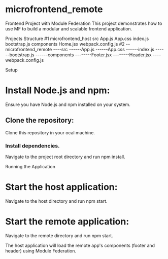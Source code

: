 # microfrontend_remote
Frontend Project with Module Federation
This project demonstrates how to use MF to build a modular and scalable frontend application.

Projects Structure
#1
  microfrontend_host
    src
      App.js
      App.css
      index.js  
      bootstrap.js
      components
        Home.jsx
    webpack.config.js
#2
--microfrontend_remote
----src
------App.js
------App.css
------index.js
------bootstrap.js
------components
--------Footer.jsx
--------Header.jsx
----webpack.config.js

Setup
# Install Node.js and npm: 
  Ensure you have Node.js and npm installed on your system.
## Clone the repository:
  Clone this repository in your ocal machine.
### Install dependencies.
  Navigate to the project root directory and run npm install.

Running the Application
# Start the host application:
Navigate to the host directory and run npm start.
# Start the remote application:
Navigate to the remote directory and run npm start.

The host application will load the remote app's components (footer and header) using Module Federation.

